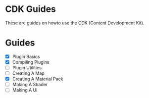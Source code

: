 # CDK Guides
These are guides on howto use the CDK (Content Development Kit).

# Guides
- [X] Plugin Basics
- [X] Compiling Plugins
- [ ] Plugin Utilities
- [ ] Creating A Map
- [X] Creating A Material Pack
- [ ] Making A Shader
- [ ] Making A UI
